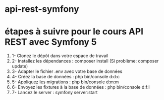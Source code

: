 # api-rest-symfony

# étapes à suivre pour le cours API REST avec Symfony 5
<ol>
<li>1- Clonez le dépôt dans votre espace de travail</li>
<li>2- Installez les dépendances : composer install (Si problème: composer update)<br>
<li>3- Adapter le fichier .env avec votre base de données</li>
<li>4- Créez la base de données : php bin/console d:d:c</li>
<li>5- Appliquez les migrations : php bin/console d:m:m</li>
<li>6- Envoyez les fixtures à la base de données : php bin/console d:f:l</li>
<li>7- Lancez le server : symfony server:start</li>
</ol>